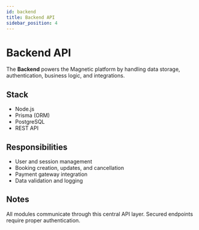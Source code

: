```yaml
---
id: backend
title: Backend API
sidebar_position: 4
---
```


# Backend API

The **Backend** powers the Magnetic platform by handling data storage, authentication, business logic, and integrations.

## Stack

- Node.js
- Prisma (ORM)
- PostgreSQL
- REST API

## Responsibilities

- User and session management
- Booking creation, updates, and cancellation
- Payment gateway integration
- Data validation and logging

## Notes

All modules communicate through this central API layer. Secured endpoints require proper authentication.
